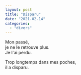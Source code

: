 ```yaml
---
layout: post
title: "Disparu"
date: "2021-02-14"
categories:
  - "divers"
---
```


Mon passé,  
je ne le retrouve plus.  
Je l'ai perdu.  

Trop longtemps dans mes poches,  
il a disparu.
